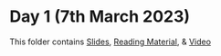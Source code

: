 # Day 1 (7th March 2023)

This folder contains [Slides](https://manika-lamba.github.io/SOL), [Reading Material](https://github.com/manika-lamba/SOL/tree/main/Reading%20Material%20-%20PDFs), & [Video](https://www.youtube.com/embed/toZX2bLmY0E "Day 1 Lecture")

